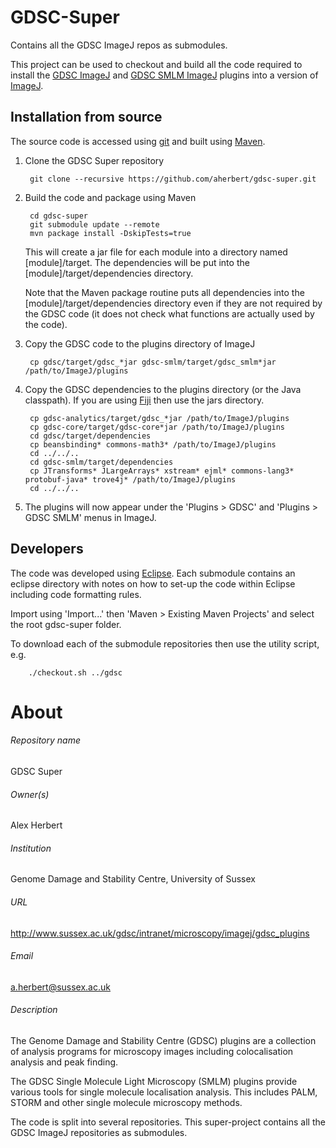 GDSC-Super
==========

Contains all the GDSC ImageJ repos as submodules.

This project can be used to checkout and build all the code required to install
the [GDSC ImageJ](https://github.com/aherbert/gdsc) and [GDSC SMLM 
ImageJ](https://github.com/aherbert/gdsc-smlm) plugins into a version of 
[ImageJ](https://imagej.nih.gov/ij/).

Installation from source
------------------------

The source code is accessed using [git](https://git-scm.com/) and built using [Maven](https://maven.apache.org/). 

1. Clone the GDSC Super repository

        git clone --recursive https://github.com/aherbert/gdsc-super.git

2. Build the code and package using Maven

        cd gdsc-super
        git submodule update --remote
        mvn package install -DskipTests=true
    
    This will create a jar file for each module into a directory named 
    [module]/target. The dependencies will be put into the [module]/target/dependencies
    directory. 
    
    Note that the Maven package routine puts all dependencies into the 
    [module]/target/dependencies directory even if they are not required by the GDSC
    code (it does not check what functions are actually used by the code).
    
3. Copy the GDSC code to the plugins directory of ImageJ

        cp gdsc/target/gdsc_*jar gdsc-smlm/target/gdsc_smlm*jar /path/to/ImageJ/plugins

4. Copy the GDSC dependencies to the plugins directory (or the Java classpath). 
    If you are using [Fiji](http://fiji.sc/) then use the jars directory.

        cp gdsc-analytics/target/gdsc_*jar /path/to/ImageJ/plugins
        cp gdsc-core/target/gdsc-core*jar /path/to/ImageJ/plugins
        cd gdsc/target/dependencies
        cp beansbinding* commons-math3* /path/to/ImageJ/plugins
        cd ../../..
        cd gdsc-smlm/target/dependencies
        cp JTransforms* JLargeArrays* xstream* ejml* commons-lang3* protobuf-java* trove4j* /path/to/ImageJ/plugins
        cd ../../..
        
5. The plugins will now appear under the 'Plugins > GDSC' and 
'Plugins > GDSC SMLM' menus in ImageJ.

Developers
----------

The code was developed using [Eclipse](https://eclipse.org/ide/). Each submodule
contains an eclipse directory with notes on how to set-up the code within 
Eclipse including code formatting rules.

Import using 'Import...' then 'Maven > Existing Maven Projects' and select the
root gdsc-super folder.

To download each of the submodule repositories then use the utility script, e.g.

        ./checkout.sh ../gdsc

# About #

###### Repository name ######
GDSC Super

###### Owner(s) ######
Alex Herbert

###### Institution ######
Genome Damage and Stability Centre, University of Sussex

###### URL ######
http://www.sussex.ac.uk/gdsc/intranet/microscopy/imagej/gdsc_plugins

###### Email ######
a.herbert@sussex.ac.uk

###### Description ######
The Genome Damage and Stability Centre (GDSC) plugins are a collection of
analysis programs for microscopy images including colocalisation analysis and
peak finding. 

The GDSC Single Molecule Light Microscopy (SMLM) plugins provide various tools
for single molecule localisation analysis. This includes PALM, STORM and other
single molecule microscopy methods. 

The code is split into several repositories. This super-project contains all the
GDSC ImageJ repositories as submodules.
